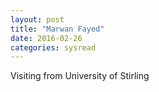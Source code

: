```yaml
---
layout: post
title: "Marwan Fayed"
date: 2016-02-26
categories: sysread
---
```


Visiting from University of Stirling

